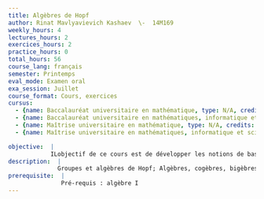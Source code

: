 ```yaml
---
title: Algèbres de Hopf
author: Rinat Mavlyavievich Kashaev  \-  14M169
weekly_hours: 4
lectures_hours: 2
exercices_hours: 2
practice_hours: 0
total_hours: 56
course_lang: français
semester: Printemps
eval_mode: Examen oral
exa_session: Juillet
course_format: Cours, exercices
cursus:
  - {name: Baccalauréat universitaire en mathématique, type: N/A, credits: 6}
  - {name: Baccalauréat universitaire en mathématiques, informatique et sciences numériques, type: N/A, credits: 6}
  - {name: Maîtrise universitaire en mathématique, type: N/A, credits: 6}
  - {name: Maîtrise universitaire en mathématiques, informatique et sciences numériques, type: N/A, credits: 6}

objective:  |
            ILobjectif de ce cours est de développer les notions de base de la théorie dalgèbres de Hopf. Etant un complément à la théorie des groupes, le cours sera particulièrement utile en topologie quantique, physique mathématique, physique théorique.
description:  |
              Groupes et algèbres de Hopf; Algèbres, cogèbres, bigèbres; Lalgèbre de convolution; Le dual restreint dune algèbre; Le double quantique; Equation de Yang - Baxter.
prerequisite:  |
               Pré-requis : algèbre I
---
```

